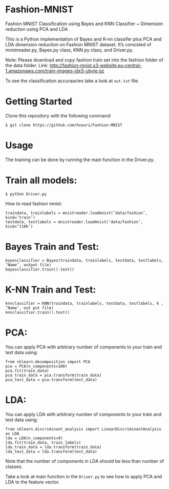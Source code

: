 # Fashion-MNIST
Fashion MNIST Classification using Bayes and KNN Classifier + Dimension reduction using PCA and LDA

This is a Python implementation of Bayes and K-nn classifer plus PCA and LDA dimension reduction on Fashion MNIST dataset.  It’s consisted of mnistreader.py, Bayes.py class, KNN.py class, and Driver.py.  

Note: Please download and copy fashion train set into the fashion folder of the data folder. Link: http://fashion-mnist.s3-website.eu-central-1.amazonaws.com/train-images-idx3-ubyte.gz

To see the classification accuraacies take a look at `out.txt` file.

# Getting Started
Clone this repository with the following command:

```shell
$ git clone https://github.com/hsouri/Fashion-MNIST
```

# Usage

The training can be done by running the main function in the Driver.py.

# Train all models:

```shell
$ python Driver.py

```

How to read fashion mnist: 

```shell
traindata, trainlabels = mnistreader.loadmnist(’data/fashion’, kind=’train’)
testdata, testlabels = mnistreader.loadmnist(’data/fashion’, kind=’t10k’)
```

# Bayes Train and Test:

```shell
bayesclassifier = Bayes(traindata, trainlabels, testdata, testlabels, ’Name’, output file)
bayesclassifier.train().test()
```


# K-NN Train and Test:

```shell
knnclassifier = KNN(traindata, trainlabels, testdata, testlabels, k , ’Name’, out put file)
knnclassifier.train().test()
```


# PCA:

You can apply PCA with arbitrary number of components to your train and test data using:
```shell
from sklearn.decomposition import PCA
pca = PCA(n_components=100)
pca.fit(train_data)
pca_train_data = pca.transform(train_data)
pca_test_data = pca.transform(test_data)
```
# LDA:

You can apply LDA with arbitrary number of components to your train and test data using:

```shell
from sklearn.discriminant_analysis import LinearDiscriminantAnalysis as LDA
lda = LDA(n_components=9)
lda.fit(train_data, train_labels)
lda_train_data = lda.transform(train_data)
lda_test_data = lda.transform(test_data)
```
Note that the number of components in LDA should be less than number of classes.

Take a look at main function in the `Driver.py` to see how to apply PCA and LDA to the feature vector.



